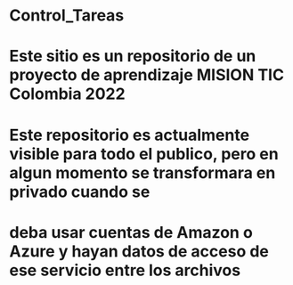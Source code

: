 # Control_Tareas

# Este sitio es un repositorio de un proyecto de aprendizaje MISION TIC Colombia 2022
# Este repositorio es actualmente visible para todo el publico, pero en algun momento se transformara en privado cuando se 
# deba usar cuentas de Amazon o Azure y hayan datos de acceso de ese servicio entre los archivos
